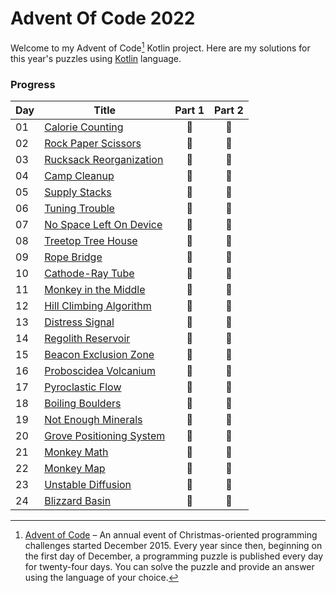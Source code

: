 # Advent Of Code 2022

Welcome to my Advent of Code[^aoc] Kotlin project. Here are my solutions for this year's puzzles using [Kotlin](https://kotlinlang.org) language.

### Progress
| Day | Title                                    | Part 1 | Part 2 |
|-----|------------------------------------------|:------:|:------:|
| 01  | [Calorie Counting](src/Day01.kt)         |   🌟   |   🌟   |
| 02  | [Rock Paper Scissors](src/Day02.kt)      |   🌟   |   🌟   |
| 03  | [Rucksack Reorganization](src/Day03.kt)  |   🌟   |   🌟   |
| 04  | [Camp Cleanup](src/Day04.kt)             |   🌟   |   🌟   |
| 05  | [Supply Stacks](src/Day05.kt)            |   🌟   |   🌟   |
| 06  | [Tuning Trouble](src/Day06.kt)           |   🌟   |   🌟   |
| 07  | [No Space Left On Device](src/Day07.kt)  |   🌟   |   🌟   |
| 08  | [Treetop Tree House](src/Day08.kt)       |   🌟   |   🌟   |
| 09  | [Rope Bridge](src/Day09.kt)              |   🌟   |   🌟   |
| 10  | [Cathode-Ray Tube](src/Day10.kt)         |   🌟   |   🌟   |
| 11  | [Monkey in the Middle](src/Day11.kt)     |   🌟   |   🌟   |
| 12  | [Hill Climbing Algorithm](src/Day12.kt)  |   🌟   |   🌟   |
| 13  | [Distress Signal](src/Day13.kt)          |   🌟   |   🌟   |
| 14  | [Regolith Reservoir](src/Day14.kt)       |   🌟   |   🌟   |
| 15  | [Beacon Exclusion Zone](src/Day15.kt)    |   🌟   |   🌟   |
| 16  | [Proboscidea Volcanium](src/Day16.kt)    |   🌟   |   🌟   |
| 17  | [Pyroclastic Flow](src/Day17.kt)         |   🌟   |   🌟   |
| 18  | [Boiling Boulders](src/Day18.kt)         |   🌟   |   🌟   |
| 19  | [Not Enough Minerals](src/Day19.kt)      |   🌟   |   🌟   |
| 20  | [Grove Positioning System](src/Day20.kt) |   🌟   |   🌟   |
| 21  | [Monkey Math](src/Day21.kt)              |   🌟   |   🌟   |
| 22  | [Monkey Map](src/Day22.kt)               |   🌟   |   🌟   |
| 23  | [Unstable Diffusion](src/Day23.kt)       |   🌟   |   🌟   |
| 24  | [Blizzard Basin](src/Day24.kt)           |   🌟   |   🌟   |

[^aoc]: [Advent of Code](https://adventofcode.com) – An annual event of Christmas-oriented programming challenges started December 2015.
Every year since then, beginning on the first day of December, a programming puzzle is published every day for twenty-four days.
You can solve the puzzle and provide an answer using the language of your choice.
